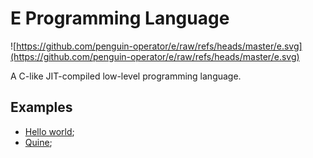 # E Programming Language
![https://github.com/penguin-operator/e/raw/refs/heads/master/e.svg](https://github.com/penguin-operator/e/raw/refs/heads/master/e.svg)

A C-like JIT-compiled low-level programming language.

## Examples
- [Hello world](https://github.com/penguin-operator/e/blob/master/examples/hello_world.e);
- [Quine](https://github.com/penguin-operator/e/blob/master/examples/quine.e);
